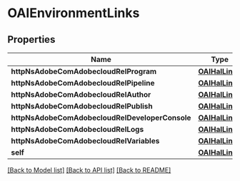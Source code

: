 # OAIEnvironmentLinks

## Properties
Name | Type | Description | Notes
------------ | ------------- | ------------- | -------------
**httpNsAdobeComAdobecloudRelProgram** | [**OAIHalLink***](OAIHalLink.md) |  | [optional] 
**httpNsAdobeComAdobecloudRelPipeline** | [**OAIHalLink***](OAIHalLink.md) |  | [optional] 
**httpNsAdobeComAdobecloudRelAuthor** | [**OAIHalLink***](OAIHalLink.md) |  | [optional] 
**httpNsAdobeComAdobecloudRelPublish** | [**OAIHalLink***](OAIHalLink.md) |  | [optional] 
**httpNsAdobeComAdobecloudRelDeveloperConsole** | [**OAIHalLink***](OAIHalLink.md) |  | [optional] 
**httpNsAdobeComAdobecloudRelLogs** | [**OAIHalLink***](OAIHalLink.md) |  | [optional] 
**httpNsAdobeComAdobecloudRelVariables** | [**OAIHalLink***](OAIHalLink.md) |  | [optional] 
**self** | [**OAIHalLink***](OAIHalLink.md) |  | [optional] 

[[Back to Model list]](../README.md#documentation-for-models) [[Back to API list]](../README.md#documentation-for-api-endpoints) [[Back to README]](../README.md)


